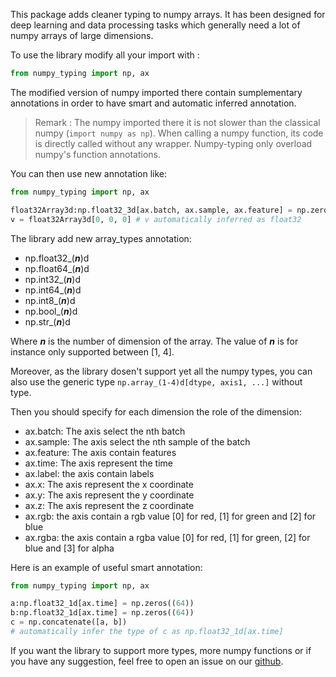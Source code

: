 
This package adds cleaner typing to numpy arrays.  It
has been designed for deep learning and data processing tasks which generally
need a lot of numpy arrays of large dimensions.


To use the library modify all your import with :
```python
from numpy_typing import np, ax
```

The modified version of numpy imported there contain sumplementary annotations in order to have smart and automatic inferred annotation.

> Remark : The numpy imported there it is not slower than the classical numpy (``import numpy as np``). When calling a numpy function, its code is directly called without any wrapper. Numpy-typing only overload numpy's function annotations.


You can then use new annotation like:
```python
from numpy_typing import np, ax

float32Array3d:np.float32_3d[ax.batch, ax.sample, ax.feature] = np.zeros((3, 3, 3))
v = float32Array3d[0, 0, 0] # v automatically inferred as float32
```
The library add new array_types annotation:
- np.float32_(***n***)d
- np.float64_(***n***)d
- np.int32_(***n***)d
- np.int64_(***n***)d
- np.int8_(***n***)d
- np.bool_(***n***)d
- np.str_(***n***)d

Where ***n*** is the number of dimension of the array. The value of ***n*** is for instance only supported between [1, 4].

Moreover, as the library dosen't support yet all the numpy types, you can also use the generic type ```np.array_(1-4)d[dtype, axis1, ...]``` without type.

Then you should specify for each dimension the role of the dimension:
- ax.batch: The axis select the nth batch
- ax.sample: The axis select the nth sample of the batch
- ax.feature: The axis contain features
- ax.time: The axis represent the time
- ax.label: the axis contain labels
- ax.x: The axis represent the x coordinate
- ax.y: The axis represent the y coordinate
- ax.z: The axis represent the z coordinate
- ax.rgb: the axis contain a rgb value [0] for red, [1] for green and [2] for blue
- ax.rgba: the axis contain a rgba value [0] for red, [1] for green, [2] for blue and [3] for alpha

Here is an example of useful smart annotation:
```python
from numpy_typing import np, ax

a:np.float32_1d[ax.time] = np.zeros((64))
b:np.float32_1d[ax.time] = np.zeros((64))
c = np.concatenate([a, b])
# automatically infer the type of c as np.float32_1d[ax.time]
```

If you want the library to support more types, more numpy functions or if you have any suggestion, feel free to open an issue on our [github](https://github.com/user/repo/blob/branch/other_file.md).












